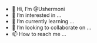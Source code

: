 - 👋 Hi, I’m @Ushermoni
- 👀 I’m interested in ...
- 🌱 I’m currently learning ...
- 💞️ I’m looking to collaborate on ...
- 📫 How to reach me ...

<!---
Ushermoni/Ushermoni is a ✨ special ✨ repository because its `README.md` (this file) appears on your GitHub profile.
You can click the Preview link to take a look at your changes.
--->
